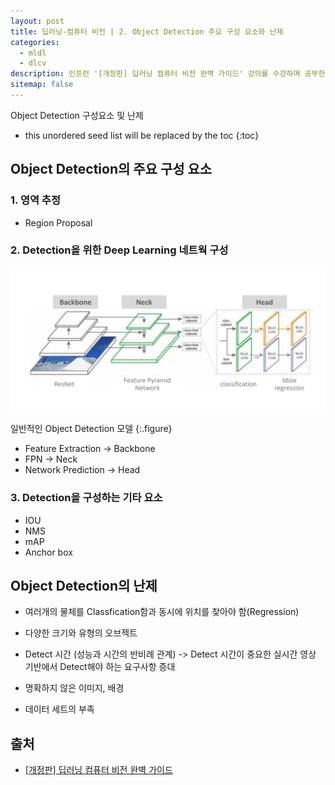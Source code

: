 ```yaml
---
layout: post
title: 딥러닝-컴퓨터 비전 | 2. Object Detection 주요 구성 요소와 난제
categories: 
  - mldl
  - dlcv
description: 인프런 '[개정판] 딥러닝 컴퓨터 비전 완벽 가이드' 강의를 수강하며 공부한 내용을 정리한 글입니다.
sitemap: false
---
```


Object Detection 구성요소 및 난제

* this unordered seed list will be replaced by the toc
{:toc}

## Object Detection의 주요 구성 요소

### 1. 영역 추정
- Region Proposal

### 2. Detection을 위한 Deep Learning 네트웍 구성
![Object Detection Model](/assets/img/blog/ObjectDetectionModel.png)

일반적인 Object Detection 모델
{:.figure}

- Feature Extraction -> Backbone
- FPN -> Neck
- Network Prediction -> Head

### 3. Detection을 구성하는 기타 요소

- IOU
- NMS 
- mAP
- Anchor box

## Object Detection의 난제

- 여러개의 물체를 Classfication함과 동시에 위치를 찾아야 함(Regression) 

- 다양한 크기와 유형의 오브젝트

- Detect 시간 (성능과 시간의 반비례 관계) -> Detect 시간이 중요한 실시간 영상 기반에서 Detect해야 하는 요구사항 증대

- 명확하지 않은 이미지, 배경

- 데이터 세트의 부족

## **출처** 

- [[개정판] 딥러닝 컴퓨터 비전 완벽 가이드](https://www.inflearn.com/course/%EB%94%A5%EB%9F%AC%EB%8B%9D-%EC%BB%B4%ED%93%A8%ED%84%B0%EB%B9%84%EC%A0%84-%EC%99%84%EB%B2%BD%EA%B0%80%EC%9D%B4%EB%93%9C)